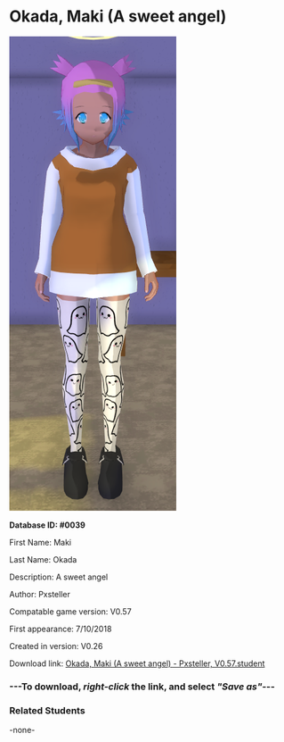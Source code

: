 # Okada, Maki (A sweet angel)

<img src="../../Files/Images/Okada, Maki (A sweet angel).png" title="Okada, Maki (A sweet angel) - Pxsteller, V0.57">

**Database ID: #0039**

First Name: Maki

Last Name: Okada

Description: A sweet angel

Author: Pxsteller

Compatable game version: V0.57

First appearance: 7/10/2018

Created in version: V0.26

Download link: <a href="https://raw.githubusercontent.com/Arbiter1223/Daigaku-Gurashi-Custom-Students/master/Files/Student%20Files/Okada%2C%20Maki%20(A%20sweet%20angel)%20-%20Pxsteller%2C%20V0.57.student">Okada, Maki (A sweet angel) - Pxsteller, V0.57.student</a>

### ---**To download, _right-click_ the link, and select _"Save as"_**---

### Related Students

-none-
